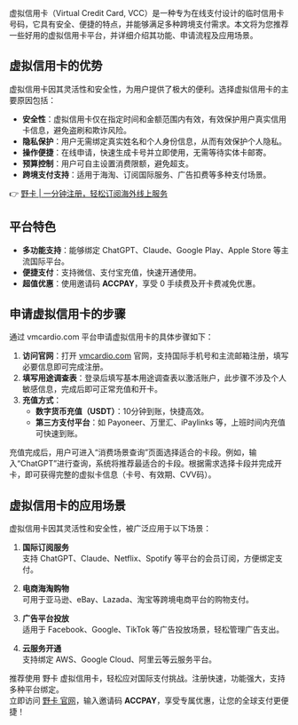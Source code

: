 虚拟信用卡（Virtual Credit Card, VCC）是一种专为在线支付设计的临时信用卡号码，它具有安全、便捷的特点，并能够满足多种跨境支付需求。本文将为您推荐一些好用的虚拟信用卡平台，并详细介绍其功能、申请流程及应用场景。

## 虚拟信用卡的优势

虚拟信用卡因其灵活性和安全性，为用户提供了极大的便利。选择虚拟信用卡的主要原因包括：

- **安全性**：虚拟信用卡仅在指定时间和金额范围内有效，有效保护用户真实信用卡信息，避免盗刷和欺诈风险。
- **隐私保护**：用户无需绑定真实姓名和个人身份信息，从而有效保护个人隐私。
- **操作便捷**：在线申请，快速生成卡号并立即使用，无需等待实体卡邮寄。
- **预算控制**：用户可自主设置消费限额，避免超支。
- **跨境支付支持**：适用于海淘、订阅国际服务、广告扣费等多种支付场景。

👉 [野卡 | 一分钟注册，轻松订阅海外线上服务](https://bit.ly/bewildcard)

## 平台特色

- **多功能支持**：能够绑定 ChatGPT、Claude、Google Play、Apple Store 等主流国际平台。
- **便捷支付**：支持微信、支付宝充值，快速开通使用。
- **超值优惠**：使用邀请码 **ACCPAY**，享受 0 手续费及开卡费减免优惠。

## 申请虚拟信用卡的步骤

通过 vmcardio.com 平台申请虚拟信用卡的具体步骤如下：

1. **访问官网**：打开 [vmcardio.com](https://www.vmcardio.com/) 官网，支持国际手机号和主流邮箱注册，填写必要信息即可完成注册。
2. **填写用途调查表**：登录后填写基本用途调查表以激活账户，此步骤不涉及个人敏感信息，完成后即可正常充值和开卡。
3. **充值方式**：
   - **数字货币充值（USDT）**：10分钟到账，快捷高效。
   - **第三方支付平台**：如 Payoneer、万里汇、iPaylinks 等，上班时间内充值可快速到账。

充值完成后，用户可进入“消费场景查询”页面选择适合的卡段。例如，输入“ChatGPT”进行查询，系统将推荐最适合的卡段。根据需求选择卡段并完成开卡，即可获得完整的虚拟卡信息（卡号、有效期、CVV码）。

## 虚拟信用卡的应用场景

虚拟信用卡因其灵活性和安全性，被广泛应用于以下场景：

1. **国际订阅服务**  
   支持 ChatGPT、Claude、Netflix、Spotify 等平台的会员订阅，方便绑定支付。
   
2. **电商海淘购物**  
   可用于亚马逊、eBay、Lazada、淘宝等跨境电商平台的购物支付。
   
3. **广告平台投放**  
   适用于 Facebook、Google、TikTok 等广告投放场景，轻松管理广告支出。
   
4. **云服务开通**  
   支持绑定 AWS、Google Cloud、阿里云等云服务平台。

推荐使用 野卡 虚拟信用卡，轻松应对国际支付挑战。注册快速，功能强大，支持多种平台绑定。  
立即访问 [野卡 官网](https://bit.ly/bewildcard)，输入邀请码 **ACCPAY**，享受专属优惠，让您的全球支付更便捷！